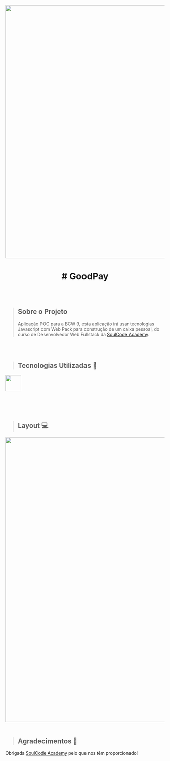 
<p align="center">
<img  src="https://raw.githubusercontent.com/DianadosSantos/goodpay/main/img/BannerGoodPay.png" width="800"/>
</p>

<h1 align="center"># GoodPay</h1>

<br>
<br>

> ## Sobre o Projeto
> Aplicação POC para a BCW 9, esta aplicação irá usar tecnologias Javascript com Web Pack para construção de um caixa pessoal, do curso de Desenvolvedor Web Fullstack da [SoulCode Academy](https://soulcodeacademy.org/).

<br>
<br>

> ## Tecnologias Utilizadas 🧰

<p>
<img src="https://cdn.jsdelivr.net/gh/devicons/devicon/icons/javascript/javascript-original.svg" width="50" />
  
</p>  

<br> 
<br>
<br>

> ## Layout 💻

<img src="https://github.com/DianadosSantos/goodpay/blob/main/img/9554101c-27bf-4492-a7ac-885532647492.gif" width="900" />

<br>
<br>

> ## Agradecimentos 💙

Obrigada [SoulCode Academy](https://soulcodeacademy.org) pelo que nos têm proporcionado!

